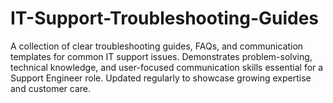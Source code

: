 # IT-Support-Troubleshooting-Guides
A collection of clear troubleshooting guides, FAQs, and communication templates for common IT support issues. Demonstrates problem-solving, technical knowledge, and user-focused communication skills essential for a Support Engineer role. Updated regularly to showcase growing expertise and customer care.
